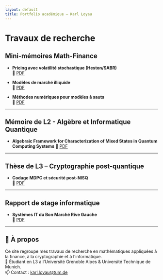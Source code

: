 ```yaml
---
layout: default
title: Portfolio académique – Karl Loyau
---
```


# Travaux de recherche

## Mini-mémoires Math-Finance

- **Pricing avec volatilité stochastique (Heston/SABR)**  
  📄 [PDF](./memoires/heston-sabr/heston_sabr.pdf)

- **Modèles de marché illiquide**  
  📄 [PDF](./memoires/marche-illiquide/illiquid_pricing.pdf)

- **Méthodes numériques pour modèles à sauts**  
  📄 [PDF](./memoires/numerique-sauts/sauts_numeriques.pdf)

---

## Mémoire de L2 - Algèbre et Informatique Quantique

- **Algebraic Framework for Characterization
of Mixed States in Quantum Computing
Systems**
  📄 [PDF](./memoires/L2/PAN_quantum.pdf)
  
---

## Thèse de L3 – Cryptographie post-quantique

- **Codage MDPC et sécurité post-NISQ**  
  📄 [PDF](./these-mdpc/mdpc.pdf)

---

## Rapport de stage informatique

- **Systèmes IT du Bon Marché Rive Gauche**  
  📄 [PDF](./rapport-stage/rapport_stage.pdf)

---

## 📄 À propos

Ce site regroupe mes travaux de recherche en mathématiques appliquées à la finance, à la cryptographie et à l’informatique.  
📍 Étudiant en L3 à l’Université Grenoble Alpes & Université Technique de Munich.  
📫 Contact : karl.loyau@tum.de